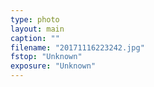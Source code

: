 ```yaml
---
type: photo
layout: main
caption: ""
filename: "20171116223242.jpg"
fstop: "Unknown"
exposure: "Unknown"
---
```

